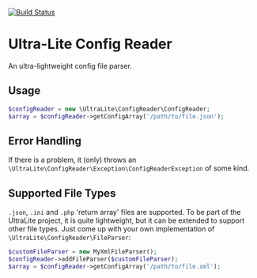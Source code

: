 [![Build Status](https://travis-ci.org/ultra-lite/config-reader.svg?branch=master)](https://travis-ci.org/ultra-lite/config-reader)

# Ultra-Lite Config Reader

An ultra-lightweight config file parser.

## Usage

```php
$configReader = new \UltraLite\ConfigReader\ConfigReader;
$array = $configReader->getConfigArray('/path/to/file.json');
```

## Error Handling

If there is a problem, it (only) throws an ```\UltraLite\ConfigReader\Exception\ConfigReaderException``` of some kind.

## Supported File Types

```.json```, ```.ini``` and ```.php``` 'return array' files are supported.
To be part of the UltraLite project, it is quite lightweight, but it can be extended to support other file types.  Just
come up with your own implementation of ```\UltraLite\ConfigReader\FileParser```:

```php
$customFileParser = new MyXmlFileParser();
$configReader->addFileParser($customFileParser);
$array = $configReader->getConfigArray('/path/to/file.xml');
```
